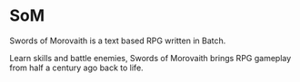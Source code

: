 # SoM
Swords of Morovaith is a text based RPG written in Batch.

Learn skills and battle enemies, Swords of Morovaith brings RPG gameplay from half a century ago back to life.
